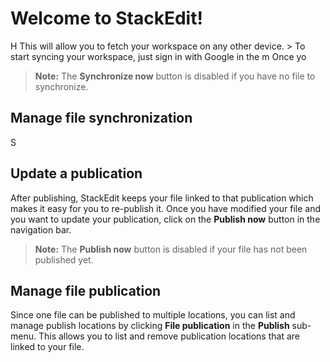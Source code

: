 
# Welcome to StackEdit!

H This will allow you to fetch your workspace on any other device.
	> To start syncing your workspace, just sign in with Google in the m
Once yo
> **Note:** The **Synchronize now** button is disabled if you have no file to synchronize.

## Manage file synchronization

S
## Update a publication

After publishing, StackEdit keeps your file linked to that publication which makes it easy for you to re-publish it. Once you have modified your file and you want to update your publication, click on the **Publish now** button in the navigation bar.

> **Note:** The **Publish now** button is disabled if your file has not been published yet.

## Manage file publication

Since one file can be published to multiple locations, you can list and manage publish locations by clicking **File publication** in the **Publish** sub-menu. This allows you to list and remove publication locations that are linked to your file.
<!--stackedit_data:
eyJoaXN0b3J5IjpbLTExNTI0NDg2NzQsLTEzMTMzODE3MzQsMz
U0NDI0ODE2LC05MjU3NzA3NTgsLTE1NjUwMDgwMjgsLTMwNTM0
NTIyOSwtMTM5OTg0MDQ3Ml19
-->